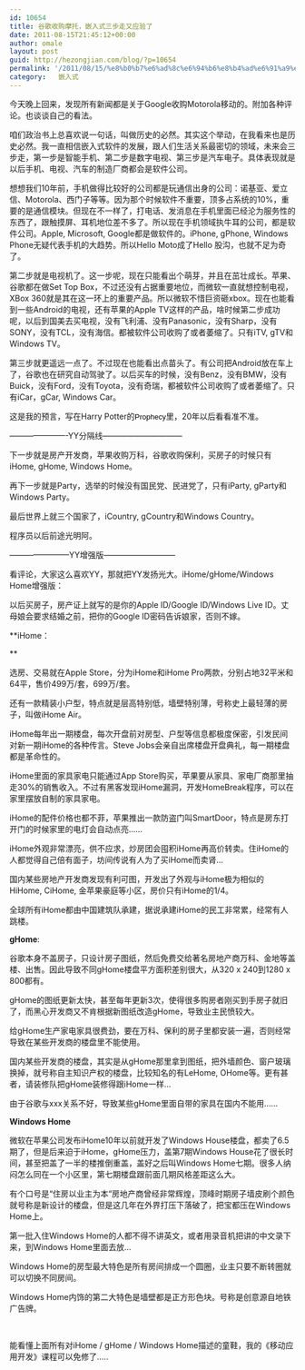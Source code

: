 ```yaml
---
id: 10654
title: 谷歌收购摩托，嵌入式三步走又应验了
date: 2011-08-15T21:45:12+00:00
author: omale
layout: post
guid: http://hezongjian.com/blog/?p=10654
permalink: '/2011/08/15/%e8%b0%b7%e6%ad%8c%e6%94%b6%e8%b4%ad%e6%91%a9%e6%89%98%ef%bc%8c%e5%b5%8c%e5%85%a5%e5%bc%8f%e4%b8%89%e6%ad%a5%e8%b5%b0%e5%8f%88%e5%ba%94%e9%aa%8c%e4%ba%86/'
category:   嵌入式  
---
```

今天晚上回来，发现所有新闻都是关于Google收购Motorola移动的。附加各种评论。也谈谈自己的看法。

咱们政治书上总喜欢说一句话，叫做历史的必然。其实这个举动，在我看来也是历史必然。我一直相信嵌入式软件的发展，跟人们生活关系最密切的领域，未来会三步走，第一步是智能手机、第二步是数字电视、第三步是汽车电子。具体表现就是以后手机、电视、汽车的制造厂商都会是软件公司。

想想我们10年前，手机做得比较好的公司都是玩通信出身的公司：诺基亚、爱立信、Motorola、西门子等等。因为那个时候软件不重要，顶多占系统的10%，重要的是通信模块。但现在不一样了，打电话、发消息在手机里面已经沦为服务性的东西了，跟触摸屏、耳机地位差不多了。所以现在手机领域执牛耳的公司，都是软件公司。Apple, Microsoft, Google都是做软件的。iPhone, gPhone, Windows Phone无疑代表手机的大趋势。所以Hello Moto成了Hello 股沟，也就不足为奇了。

第二步就是电视机了。这一步呢，现在只能看出个萌芽，并且在茁壮成长。苹果、谷歌都在做Set Top Box，不过还没有占据重要地位，而微软一直就想控制电视，XBox 360就是其在这一环上的重要产品。所以微软不惜巨资砸xbox。现在也能看到一些Android的电视，还有苹果的Apple TV这样的产品，啥时候第二步成功呢，以后到国美去买电视，没有飞利浦、没有Panasonic，没有Sharp，没有SONY，没有TCL，没有海信。都被软件公司收购了或者萎缩了。只有iTV, gTV和Windows TV。

第三步就更遥远一点了。不过现在也能看出点苗头了。有公司把Android放在车上了，谷歌也在研究自动驾驶了。以后买车的时候，没有Benz，没有BMW，没有Buick，没有Ford，没有Toyota，没有奇瑞，都被软件公司收购了或者萎缩了。只有iCar，gCar, Windows Car。

这是我的预言，写在Harry Potter的<span class="Apple-style-span" style="color: rgb(0, 0, 0); font-family: arial, sans-serif; line-height: 16px; font-size: small; ">Prophecy</span>里，20年以后看看准不准。

&#8212;&#8212;&#8212;&#8212;&#8212;&#8212;&#8212;-YY分隔线&#8212;&#8212;&#8212;&#8212;&#8212;&#8212;&#8212;&#8212;&#8212;&#8212;

下一步就是房产开发商，苹果收购万科，谷歌收购保利，买房子的时候只有iHome, gHome, Windows Home。

再下一步就是Party，选举的时候没有国民党、民进党了，只有iParty, gParty和Windows Party。

最后世界上就三个国家了，iCountry, gCountry和Windows Country。

程序员以后前途光明阿。

&#8212;&#8212;&#8212;&#8212;&#8212;&#8212;&#8212;&#8211;YY增强版&#8212;&#8212;&#8212;&#8212;&#8212;&#8212;&#8212;&#8212;&#8212;

看评论，大家这么喜欢YY，那就把YY发扬光大。iHome/gHome/Windows Home增强版：

以后买房子，房产证上就写的是你的Apple ID/Google ID/Windows Live ID。丈母娘会要求结婚之前，把你的Google ID密码告诉娘家，否则不嫁。

**iHome：
	  
** 

选房、交易就在Apple Store，分为iHome和iHome Pro两款，分别占地32平米和64平，售价499万/套，699万/套。

还有一款精装小户型，特点就是层高特别低，墙壁特别薄，号称史上最轻薄的房子，叫做iHome Air。

iHome每年出一期楼盘，每次开盘前对房型、户型等信息都极度保密，引发民间对新一期iHome的各种传言。Steve Jobs会亲自出席楼盘开盘典礼，每一期楼盘都是革命性的。

iHome里面的家具家电只能通过App Store购买，苹果要从家具、家电厂商那里抽走30%的销售收入。不过有黑客发现iHome漏洞，开发HomeBreak程序，可以在家里摆放自制的家具家电。

iHome的配件价格也都不菲，苹果推出一款防盗门叫SmartDoor，特点是房东打开门的时候家里的电灯会自动点亮&hellip;&hellip;

iHome外观非常漂亮，供不应求，炒房团会囤积iHome再高价转卖。住iHome的人都觉得自己倍有面子，坊间传说有人为了买iHome而卖肾&#8230;

国内某些房地产开发商发现有利可图，开发出了外观与iHome极为相似的HiHome, CiHome, 金苹果豪庭等小区，房价只有iHome的1/4。

全球所有iHome都由中国建筑队承建，据说承建iHome的民工非常累，经常有人跳楼。

**gHome**:

谷歌本身不盖房子，只设计房子图纸，然后免费交给著名房地产商万科、金地等盖楼、出售。因此导致不同gHome楼盘平方面积差别很大，从320 x 240到1280 x 800都有。

gHome的图纸更新太快，甚至每年更新3次，使得很多购房者刚买到手房子就旧了，而黑心开发商又不肯根据新图纸改造gHome，导致业主民愤较大。

给gHome生产家电家具很费劲，要在万科、保利的房子里都安装一遍，否则经常导致在某些开发商的楼盘里不能使用。

国内某些开发商的楼盘，其实是从gHome那里拿到图纸，把外墙颜色、窗户玻璃换掉，就号称自主知识产权的楼盘，比较知名的有LeHome, OHome等。更有甚者，请装修队把gHome装修得跟iHome一样&#8230;

由于谷歌与xxx关系不好，导致某些gHome里面自带的家具在国内不能用&#8230;&#8230;

**Windows Home**

微软在苹果公司发布iHome10年以前就开发了Windows House楼盘，都卖了6.5期了，但是后来迫于iHome，gHome压力，盖第7期Windows House花了很长时间，甚至把盖了一半的楼推倒重盖，盖好之后叫Windows Home七期。很多人纳闷怎么同在一个小区里，第七期楼盘跟前面几期风格差距这么大。

有个口号是&ldquo;住房以业主为本&ldquo;房地产商曾经非常辉煌，顶峰时期房子墙皮刷个颜色就号称是新设计的楼盘，但是这几年在外界打压下落破了，把宝都压在Windows Home上。

第一批入住Windows Home的人都不得不讲英文，或者用录音机把讲的中文录下来，到Windows Home里面去放&#8230;

Windows Home的房型最大特色是所有房间排成一个圆圈，业主只要不断转圈就可以切换不同房间。

Windows Home内饰的第二大特色是墙壁都是正方形色块。号称是创意源自地铁广告牌。

&nbsp;

能看懂上面所有对iHome / gHome / Windows Home描述的童鞋，我的《移动应用开发》课程可以免修了&#8230;..